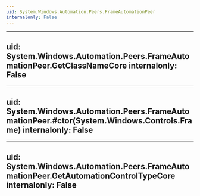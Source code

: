 ```yaml
---
uid: System.Windows.Automation.Peers.FrameAutomationPeer
internalonly: False
---
```


---
uid: System.Windows.Automation.Peers.FrameAutomationPeer.GetClassNameCore
internalonly: False
---

---
uid: System.Windows.Automation.Peers.FrameAutomationPeer.#ctor(System.Windows.Controls.Frame)
internalonly: False
---

---
uid: System.Windows.Automation.Peers.FrameAutomationPeer.GetAutomationControlTypeCore
internalonly: False
---
